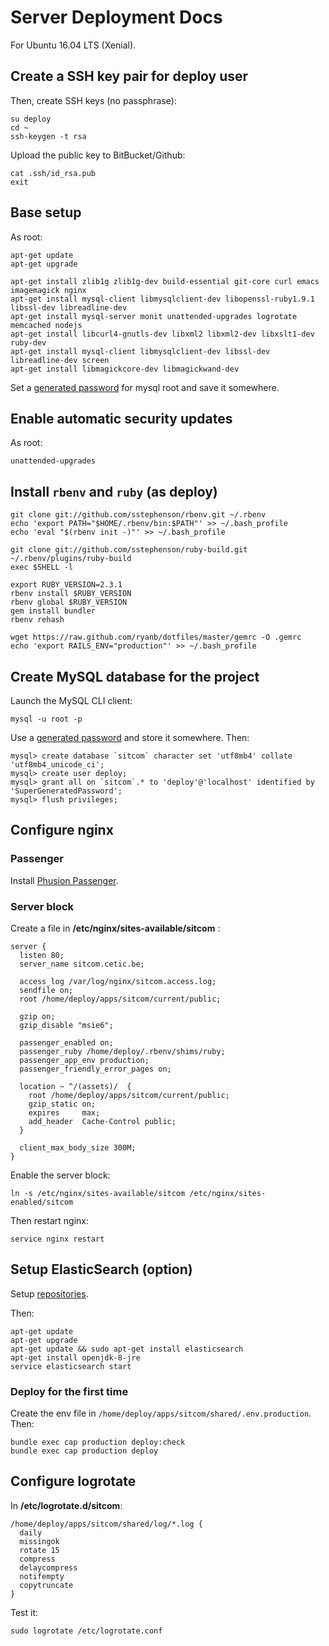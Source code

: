 # Server Deployment Docs

For Ubuntu 16.04 LTS (Xenial).

## Create a SSH key pair for **deploy** user

Then, create SSH keys (no passphrase):

    su deploy
    cd ~
    ssh-keygen -t rsa

Upload the public key to BitBucket/Github:

    cat .ssh/id_rsa.pub
    exit

## Base setup

As root:

    apt-get update
    apt-get upgrade

    apt-get install zlib1g zlib1g-dev build-essential git-core curl emacs imagemagick nginx
    apt-get install mysql-client libmysqlclient-dev libopenssl-ruby1.9.1 libssl-dev libreadline-dev
    apt-get install mysql-server monit unattended-upgrades logrotate memcached nodejs
    apt-get install libcurl4-gnutls-dev libxml2 libxml2-dev libxslt1-dev ruby-dev
    apt-get install mysql-client libmysqlclient-dev libssl-dev libreadline-dev screen
    apt-get install libmagickcore-dev libmagickwand-dev

Set a [generated password](https://strongpasswordgenerator.com) for mysql root and save it somewhere.

## Enable automatic security updates

As root:

    unattended-upgrades

## Install `rbenv` and `ruby` (as deploy)

    git clone git://github.com/sstephenson/rbenv.git ~/.rbenv
    echo 'export PATH="$HOME/.rbenv/bin:$PATH"' >> ~/.bash_profile
    echo 'eval "$(rbenv init -)"' >> ~/.bash_profile

    git clone git://github.com/sstephenson/ruby-build.git ~/.rbenv/plugins/ruby-build
    exec $SHELL -l

    export RUBY_VERSION=2.3.1
    rbenv install $RUBY_VERSION
    rbenv global $RUBY_VERSION
    gem install bundler
    rbenv rehash

    wget https://raw.github.com/ryanb/dotfiles/master/gemrc -O .gemrc
    echo 'export RAILS_ENV="production"' >> ~/.bash_profile

## Create MySQL database for the project

Launch the MySQL CLI client:

    mysql -u root -p

Use a [generated password](https://strongpasswordgenerator.com) and store it somewhere. Then:

    mysql> create database `sitcom` character set 'utf8mb4' collate 'utf8mb4_unicode_ci';
    mysql> create user deploy;
    mysql> grant all on `sitcom`.* to 'deploy'@'localhost' identified by 'SuperGeneratedPassword';
    mysql> flush privileges;

## Configure nginx

### Passenger

Install [Phusion Passenger](https://www.phusionpassenger.com/library/install/nginx/install/oss/xenial/).

### Server block

Create a file in **/etc/nginx/sites-available/sitcom** :

    server {
      listen 80;
      server_name sitcom.cetic.be;

      access_log /var/log/nginx/sitcom.access.log;
      sendfile on;
      root /home/deploy/apps/sitcom/current/public;

      gzip on;
      gzip_disable "msie6";

      passenger_enabled on;
      passenger_ruby /home/deploy/.rbenv/shims/ruby;
      passenger_app_env production;
      passenger_friendly_error_pages on;

      location ~ ^/(assets)/  {
        root /home/deploy/apps/sitcom/current/public;
        gzip_static on;
        expires     max;
        add_header  Cache-Control public;
      }

      client_max_body_size 300M;
    }

Enable the server block:

    ln -s /etc/nginx/sites-available/sitcom /etc/nginx/sites-enabled/sitcom

Then restart nginx:

    service nginx restart

## Setup ElasticSearch (option)

Setup [repositories](http://www.elasticsearch.org/guide/en/elasticsearch/reference/current/setup-repositories.html).

Then:

    apt-get update
    apt-get upgrade
    apt-get update && sudo apt-get install elasticsearch
    apt-get install openjdk-8-jre
    service elasticsearch start

### Deploy for the first time

Create the env file in `/home/deploy/apps/sitcom/shared/.env.production`. Then:

    bundle exec cap production deploy:check
    bundle exec cap production deploy

## Configure logrotate

In **/etc/logrotate.d/sitcom**:

    /home/deploy/apps/sitcom/shared/log/*.log {
      daily
      missingok
      rotate 15
      compress
      delaycompress
      notifempty
      copytruncate
    }

Test it:

    sudo logrotate /etc/logrotate.conf
